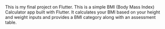 This is my final project on Flutter. This is a simple BMI (Body Mass Index) Calculator app built with Flutter. It calculates your BMI based on your height and weight inputs and provides a BMI category along with an assessment table.
